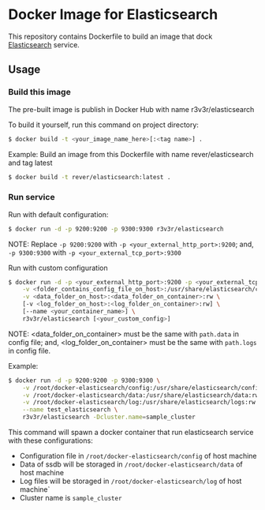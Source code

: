 # Docker Image for Elasticsearch
This repository contains Dockerfile to build an image that dock [Elasticsearch]() service.

## Usage

### Build this image

The pre-built image is publish in Docker Hub with name r3v3r/elasticsearch

To build it yourself, run this command on project directory:
```sh
$ docker build -t <your_image_name_here>[:<tag name>] .
```
Example: Build an image from this Dockerfile with name rever/elasticsearch and tag latest
```sh
$ docker build -t rever/elasticsearch:latest .
```

### Run service

Run with default configuration:
```sh
$ docker run -d -p 9200:9200 -p 9300:9300 r3v3r/elasticsearch 
```
NOTE: Replace `-p 9200:9200` with `-p <your_external_http_port>:9200`; and, `-p 9300:9300` with `-p <your_external_tcp_port>:9300`

Run with custom configuration
```sh
$ docker run -d -p <your_external_http_port>:9200 -p <your_external_tcp_port>:9300 \
    -v <folder_contains_config_file_on_host>:/usr/share/elasticsearch/config \
    -v <data_folder_on_host>:<data_folder_on_container>:rw \
    [-v <log_folder_on_host>:<log_folder_on_container>:rw] \
    [--name <your_container_name>] \
    r3v3r/elasticsearch [<your_custom_config>]
```
NOTE: <data_folder_on_container> must be the same with `path.data` in config file; and, <log_folder_on_container> must be the same with `path.logs` in config file.

Example:
```sh
$ docker run -d -p 9200:9200 -p 9300:9300 \
    -v /root/docker-elasticsearch/config:/usr/share/elasticsearch/config \
    -v /root/docker-elasticsearch/data:/usr/share/elasticsearch/data:rw \
    -v /root/docker-elasticsearch/log:/usr/share/elasticsearch/logs:rw \
    --name test_elasticsearch \
    r3v3r/elasticsearch -Dcluster.name=sample_cluster
```
This command will spawn a docker container that run elasticsearch service with these configurations:

 * Configuration file in `/root/docker-elasticsearch/config` of host machine
 * Data of ssdb will be storaged in `/root/docker-elasticsearch/data` of host machine
 * Log files will be storaged in `/root/docker-elasticsearch/log` of host machine`
 * Cluster name is `sample_cluster`